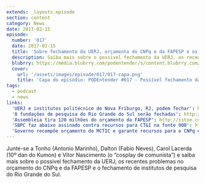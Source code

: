```yaml
---
extends: _layouts.episode
section: content
category: News
date: 2017-02-15
episode:
  number: '017'
  date: 2017-02-15
  title: 'Sobre fechamento da UERJ, orçamento do CNPq e da FAPESP e os Institutos do Rio Grande do Sul'
  description: Saiba mais sobre o possivel fechamento da UERJ, os recentes problemas no orçamento do CNPq e da FAPESP e o fechamento de institutos de pesquisa do Rio Grande do Sul.
  blubrry: https://media.blubrry.com/podentender/s/content.blubrry.com/podentender/PODEntender_017_NEWS_fix.mp3
  cover:
    url: '/assets/images/episode/017/017-capa.png'
    title: 'Capa do episódio: PODEntender #017 - Possível fechamento da UERJ, recursos não garantidos para o CNPQ e FAPESP, fechamento dos institutos do Rio Grande do Sul'  
tags:
  - podcast
  - news
links:
  'UERJ e institutos politécnico de Nova Friburgo, RJ, podem fechar': http://g1.globo.com/rj/regiao-serrana/noticia/2017/01/uerj-e-o-instituto-politecnico-de-nova-friburgo-rj-podem-fechar.html
  '8 fundações de pesquisa do Rio Grande do Sul serão fechadas': http://istoe.com.br/deputados-no-rs-aprovam-extincao-de-8-fundacoes-e-demissao-de-1-000-servidores/
  'Assembleia tira 120 milhões do orçamento da FAPESP': http://istoe.com.br/assembleia-tira-r-120-mi-do-orcamento-da-fapesp/
  'SBPC faz abaixo assinado contra recursos para CT&I na fonte 900': http://www.sbpcnet.org.br/site/noticias/materias/detalhe.php?id=5776
  'Governo recompõe orçamento do MCTIC e garante recursos para o CNPq e Organizações Sociais': http://ciencia.estadao.com.br/blogs/herton-escobar/governo-recompoe-orcamento-do-mctic-e-garante-recursos-para-o-cnpq-e-organizacoes-sociais/
---
```


Junte-se a Tonho (Antonio Marinho), Dalton (Fabio Neves), Carol Lacerda (10º dan do Kumon) e
Vitor Nascimento (o “cosplay de comunista”) e saiba mais sobre o possivel fechamento da UERJ,
os recentes problemas no orçamento do CNPq e da FAPESP e o fechamento de institutos de pesquisa do Rio Grande do Sul.
